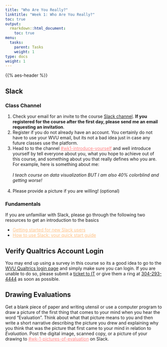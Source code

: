```yaml
---
title: "Who Are You Really?"
linktitle: "Week 1: Who Are You Really?"
toc: true
output:
  rmarkdown::html_document:
    toc: true
menu:
  tasks:
    parent: Tasks
    weight: 1
type: docs
weight: 1
---
```


{{% aes-header %}}

## Slack

### Class Channel

1.  Check your email for an invite to the course <a href="https://edp617spring2023.slack.com" target="_blank">Slack channel</a>. **If you registered for the course after the first day, please send me an email requesting an invitation**.
2.  Register if you do not already have an account. You certainly do not have to use your WVU email, but its not a bad idea just in case any future classes use the platform.
3.  Head to to the channel <a href="https://edp617spring2023.slack.com/archives/C04J0EWTK9Q" target="_blank" style='color:#ff8384;'>\#wk1-introduce-yourself</a> and well introduce yourself by tell everyone about you, what you hope to achieve out of this course, and something about you that really defines who you are. For example, here is something about me:<br><br>
    *I teach course on data visualization BUT I am also 40% colorblind and getting worse!* <br><br>
4.  Please provide a picture if you are willing! (optional)
    <br>

### Fundamentals

If you are unfamiliar with Slack, please go through the following two resources to get an introduction to the basics

- <a href="https://slack.com/help/articles/218080037-Getting-started-for-new-Slack-users" target="_blank" style='color:#ffc083;'>Getting started for new Slack users</a>
- <a href="https://slack.com/help/articles/360059928654-How-to-use-Slack--your-quick-start-guide" target="_blank" style='color:#ffc083;'>How to use Slack: your quick start guide
  </a>

## Verify Qualtrics Account Login

You may end up using a survey in this course so its a good idea to go to the <a href='https://wvu.qualtrics.com/' target='_blank'>WVU Qualtrics login page</a> and simply make sure you can login. If you are unable to do so, please submit a [ticket to IT](https://wvu.atlassian.net/servicedesk/customer/portals) or give them a ring at <a href="tel:3042934444">304-293-4444</a> as soon as possible.
<br>

## Drawing Evaluations

Get a blank piece of paper and writing utensil or use a computer program to draw a picture of the first thing that comes to your mind when you hear the word “Evaluation”. Think about what that picture means to you and then write a short narrative describing the picture you drew and explaining why you think that was the picture that first came to your mind in relation to *Evaluation*. Post the digital image, scanned copy, or a picture of your drawing to <a href="https://edp617spring2023.slack.com/archives/C04J2V6A30C" target="_blank" style='color:#ff8384;'>\#wk-1-pictures-of-evaluation</a> on Slack.
